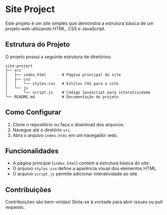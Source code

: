 # Site Project

Este projeto é um site simples que demonstra a estrutura básica de um projeto web utilizando HTML, CSS e JavaScript.

## Estrutura do Projeto

O projeto possui a seguinte estrutura de diretórios:

```
site-project
├── src
│   ├── index.html       # Página principal do site
│   ├── css
│   │   └── styles.css   # Estilos CSS para o site
│   └── js
│       └── script.js    # Código JavaScript para interatividade
└── README.md            # Documentação do projeto
```

## Como Configurar

1. Clone o repositório ou faça o download dos arquivos.
2. Navegue até o diretório `src`.
3. Abra o arquivo `index.html` em um navegador web.

## Funcionalidades

- A página principal (`index.html`) contém a estrutura básica do site.
- O arquivo `styles.css` define a aparência visual dos elementos HTML.
- O arquivo `script.js` permite adicionar interatividade ao site.

## Contribuições

Contribuições são bem-vindas! Sinta-se à vontade para abrir issues ou pull requests.